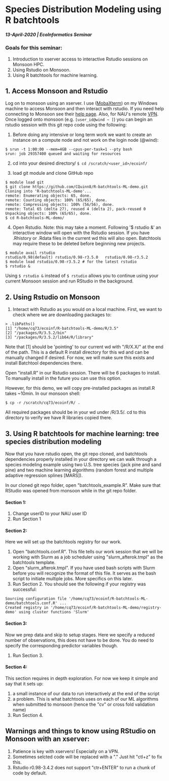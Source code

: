 # Species Distribution Modeling using R batchtools
##### 13-April-2020 | EcoInformatics Seminar
### Goals for this seminar:
1. Introduction to xserver access to interactive Rstudio sessions on Monsoon HPC.
2. Using Rstudio on Monsoon.
3. Using R batchtools for machine learning. 

## 1. Access Monsoon and Rstudio
Log on to monsoon using an xserver. I use ([MobaXterm](https://mobaxterm.mobatek.net/)) on my Windows machine to access Monsoon and then interact with rstudio.
If you need help connecting to Monsoon see their [help page](https://in.nau.edu/hpc/overview/connecting-to-monsoon/). Also, for NAU's remote [VPN](https://in.nau.edu/its/remote-services/).
Once logged onto monsoon (e.g. `[user_id@wind ~ ]`) you can begin an rstudio session with this git repo code using the following:
1. Before doing any intensive or long term work we want to create an instance on a compute node and not work on the login node (@wind):
```
$ srun -t 1:00:00 --mem=4GB --cpus-per-task=1 --pty bash 
srun: job 29357400 queued and waiting for resources

```

2. cd into your desired directory/
`$ cd /scratch/<user_id>/ecoinf/`

3. load git module and clone GitHub repo
```
$ module load git
$ git clone https://github.com/CQuinn8/R-batchtools-ML-demo.git
Cloning into 'R-batchtools-ML-demo'...
remote: Enumerating objects: 65, done.
remote: Counting objects: 100% (65/65), done.
remote: Compressing objects: 100% (56/56), done.
remote: Total 65 (delta 27), reused 4 (delta 2), pack-reused 0
Unpacking objects: 100% (65/65), done.
$ cd R-batchtools-ML-demo/
```

4. Open Rstudio. Note: this may take a moment. Following '$ rstudio &' an interactive window will open with the Rstudio session. If you have .Rhistory or .Rdata files in the current wd this will also open. Batchtools may require these to be deleted before beginning new projects.
```
$ module avail rstudio
rstudio/0.98(default) rstudio/0.98-r3.5.0   rstudio/0.98-r3.5.2
$ module load rstudio/0.98-r3.5.2 # for the latest rstudio
$ rstudio &
```
Using `$ rstudio &` instead of `$ rstudio` allows you to continue using your current Monsoon session and run RStudio in the background.

## 2. Using Rstudio on Monsoon
1. Interact with Rstudio as you would on a local machine. First, we want to check where we are downloading packages to:
```
> .libPaths()
[1] "/home/cq73/ecoinf/R-batchtools-ML-demo/R/3.5"
[2] "/packages/R/3.5.2/bin"                                
[3] "/packages/R/3.5.2/lib64/R/library" 
```
Note that [1] should be 'pointing' to our current wd with "/R/X.X/" at the end of the path. This is a default R install directory for this wd and can be manually changed if desired. For now, we will make sure this exists and install Batchtool dependencies there.

Open "install.R" in our Rstudio session. There will be 6 packages to install. To manually install in the future you can use this option. 

However, for this demo, we will copy pre-installed packages as install.R takes ~10min. In our monsoon shell:
```
$ cp -r /scratch/cq73/ecoinf/R/ . 
```
All required packages should be in your wd under /R/3.5/. cd to this directory to verify we have R libraries copied there.


## 3. Using R batchtools for machine learning: tree species distribution modeling 
Now that you have rstudio open, the git repo cloned, and batchtools dependencies properly installed in your directory we can walk through a species modeling example using two U.S. tree species (jack pine and sand pine) and two machine learning algorithms (random forest and multiple adaptive regression splines [MARS]).

In our cloned git repo folder, open "batchtools_example.R". Make sure that RStudio was opened from monsoon while in the git repo folder.
#### Section 1:
1. Change userID to your NAU user ID
2. Run Section 1
#### Section 2:
Here we will set up the batchtools registry for our work.
1. Open "batchtools.conf.R". This file tells our work session that we will be working with Slurm as a job scheduler using "slurm_afterok.tmpl" as the batchtools template.
2. Open "slurm_afterok.tmpl". If you have used bash scripts with Slurm before you will recognize the format of this file. It serves as the bash script to initiate multiple jobs. More specifics on this later.
3. Run Section 2. You should see the following if your registry was successful:
```
Sourcing configuration file '/home/cq73/ecoinf/R-batchtools-ML-demo/batchtools.conf.R' ...
Created registry in '/home/cq73/ecoinf/R-batchtools-ML-demo/registry-demo' using cluster functions 'Slurm'
```
#### Section 3:
Now we prep data and skip to setup stages. Here we specify a reduced number of observations, this does not have to be done. You do need to specify the corresponding predictor variables though.
1. Run Section 3.

#### Section 4:
This section requires in depth exploration. For now we keep it simple and say that it sets up:
1. a small instance of our data to run interactively at the end of the script
2. a problem. This is what batchtools uses on each of our ML algorithms when submitted to monsoon (hence the "cv" or cross fold validation name)
3. Run Section 4.

## Warnings and things to know using RStudio on Monsoon with an xserver:
1. Patience is key with xservers! Especially on a VPN. 
2. Sometimes selcted code will be replaced with a "." Just hit "ctl+z" to fix this.
3. Rstudio r0.98-3.4.2 does not support "ctr+ENTER" to run a chunk of code by default.
